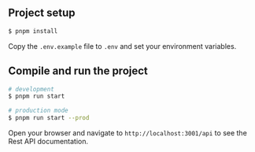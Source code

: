 ## Project setup

```bash
$ pnpm install
```

Copy the `.env.example` file to `.env` and set your environment variables.

## Compile and run the project

```bash
# development
$ pnpm run start

# production mode
$ pnpm run start --prod
```

Open your browser and navigate to `http://localhost:3001/api` to see the Rest API documentation.